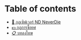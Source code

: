 # Table of contents

* [📕 กฏเซิฟเวอร์ ND NeverDie](README.md)
* [💵 กฏการซื้อยศ](undefined.md)
* [📋 บทลงโทษ](undefined-1.md)

